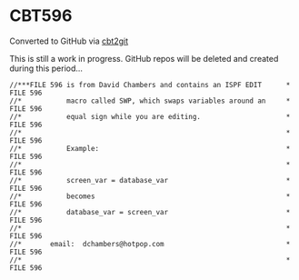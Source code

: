 # CBT596
Converted to GitHub via [cbt2git](https://github.com/wizardofzos/cbt2git)

This is still a work in progress. GitHub repos will be deleted and created during this period...

```
//***FILE 596 is from David Chambers and contains an ISPF EDIT      *   FILE 596
//*           macro called SWP, which swaps variables around an     *   FILE 596
//*           equal sign while you are editing.                     *   FILE 596
//*                                                                 *   FILE 596
//*           Example:                                              *   FILE 596
//*                                                                 *   FILE 596
//*           screen_var = database_var                             *   FILE 596
//*           becomes                                               *   FILE 596
//*           database_var = screen_var                             *   FILE 596
//*                                                                 *   FILE 596
//*       email:  dchambers@hotpop.com                              *   FILE 596
//*                                                                 *   FILE 596
```
